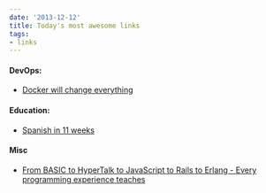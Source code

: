```yaml
---
date: '2013-12-12'
title: Today's most awesome links
tags:
- links
---
```



#### DevOps:
  - [Docker will change everything](http://sathishmanohar.com/articles/docker-will-change-everything/)


#### Education:

  - [Spanish in 11 weeks](http://www.scotthyoung.com/blog/2013/12/11/spanish-11-weeks-doc/)

#### Misc
  - [From BASIC to HyperTalk to JavaScript to Rails to Erlang -  Every programming experience teaches](http://programming.oreilly.com/2013/08/from-basic-to-hypertalk-to-javascript-to-rails-to-erlang.html)
